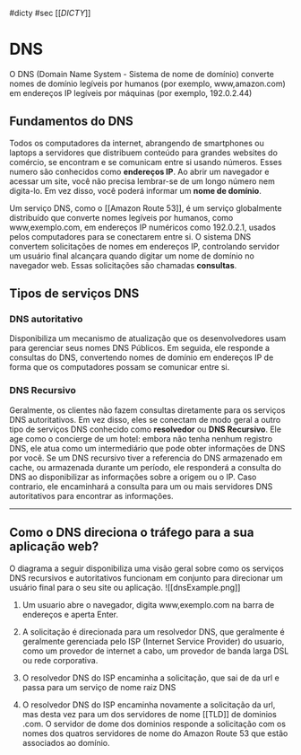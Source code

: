 #dicty #sec 
[[_DICTY_]]

# DNS
O DNS (Domain Name System - Sistema de nome de domínio) converte nomes de domínio legíveis por humanos (por exemplo, www,amazon.com) em endereços IP legíveis por máquinas (por exemplo, 192.0.2.44)

## Fundamentos do DNS
Todos os computadores da internet, abrangendo de smartphones ou laptops a servidores que distribuem conteúdo para grandes websites do comércio, se encontram e se comunicam entre si usando números. Esses numero são conhecidos como **endereços IP**. Ao abrir um navegador e acessar um site, você não precisa lembrar-se de um longo número nem digita-lo. Em vez disso, você poderá informar um **nome de domínio**.

Um serviço DNS, como o [[Amazon Route 53]], é um serviço globalmente distribuído que converte nomes legíveis por humanos, como www,exemplo.com, em endereços IP numéricos como 192.0.2.1, usados pelos computadores para se conectarem entre si. O sistema DNS convertem solicitações de nomes em endereços IP, controlando servidor um usuário final alcançara quando digitar um nome de domínio no navegador web. Essas solicitações são chamadas **consultas**.

## Tipos de serviços DNS
### DNS autoritativo
Disponibiliza um mecanismo de atualização que os desenvolvedores usam para gerenciar seus nomes DNS Públicos. Em seguida, ele responde a consultas do DNS, convertendo nomes de domínio em endereços IP de forma que os computadores possam se comunicar entre si.

### DNS Recursivo
Geralmente, os clientes não fazem consultas diretamente para os serviços DNS autoritativos. Em vez disso, eles se conectam de modo geral a outro tipo de serviços DNS conhecido como **resolvedor** ou **DNS Recursivo**. Ele age como o concierge de um hotel: embora não tenha nenhum registro DNS, ele atua como um intermediário que pode obter informações de DNS por você. Se um DNS recursivo tiver a referencia do DNS armazenado em cache, ou armazenada durante um período, ele responderá a consulta do DNS ao disponibilizar as informações sobre a origem ou o IP. Caso contrario, ele encaminhará a consulta para um ou mais servidores DNS autoritativos para encontrar as informações. 

---
## Como o DNS direciona o tráfego para a sua aplicação web?

O diagrama a seguir disponibiliza uma visão geral sobre como os serviços DNS recursivos e autoritativos funcionam em conjunto para direcionar um usuário final para o seu site ou aplicação.
![[dnsExample.png]]

1. Um usuario abre o navegador, digita www,exemplo.com na barra de endereços e aperta Enter.

2. A solicitação é direcionada para um resolvedor DNS, que geralmente é geralmente gerenciada pelo ISP (Internet Service Provider) do usuario, como um provedor de internet a cabo, um provedor de banda larga DSL ou rede corporativa.

3. O resolvedor DNS do ISP encaminha a solicitação, que sai de da url e passa para um serviço de nome raiz DNS

4. O resolvedor DNS do ISP encaminha novamente a solicitação da url, mas desta vez para um dos servidores de nome [[TLD]] de dominios .com. O servidor de dome dos dominios responde a solicitação com os nomes dos quatros servidores de nome do Amazon Route 53 que estão associados ao domínio.